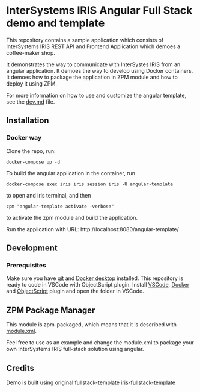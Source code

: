 
# InterSystems IRIS Angular Full Stack demo and template
This repository contains a sample application which consists of InterSystems IRIS REST API and Frontend Application which demoes a coffee-maker shop. 

It demonstrates the way to communicate with InterSystes IRIS from an angular application.
It demoes the way to develop using Docker containers.
It demoes how to package the application in ZPM module and how to deploy it using ZPM.

For more information on how to use and customize the angular template, see the [dev.md](https://github.com/isc-etchenko/iris-angular-template/blob/master/dev.md) file.

## Installation
### Docker way
Clone the repo, run:
```
docker-compose up -d
```

To build the angular application in the container, run

```
docker-compose exec iris iris session iris -U angular-template
```

to open and iris terminal, and then

```
zpm "angular-template activate -verbose"
```

to activate the zpm module and build the application.

Run the application with URL: http://localhost:8080/angular-template/

## Development
### Prerequisites
Make sure you have [git](https://git-scm.com/book/en/v2/Getting-Started-Installing-Git) and [Docker desktop](https://www.docker.com/products/docker-desktop) installed.
This repository is ready to code in VSCode with ObjectScript plugin.
Install [VSCode](https://code.visualstudio.com/), [Docker](https://marketplace.visualstudio.com/items?itemName=ms-azuretools.vscode-docker) and [ObjectScript](https://marketplace.visualstudio.com/items?itemName=daimor.vscode-objectscript) plugin and open the folder in VSCode.

## ZPM Package Manager
This module is zpm-packaged, which means that it is described with [module.xml](https://github.com/isc-etchenko/iris-angular-template/blob/master/module.xml).

Feel free to use as an example and change the module.xml to package your own InterSystems IRIS full-stack solution using angular.


## Credits
Demo is built using original fullstack-template [iris-fullstack-template](https://github.com/intersystems/iris-fullstack-template)

